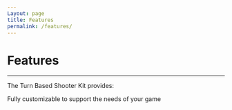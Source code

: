 ```yaml
---
Layout: page
title: Features
permalink: /features/
---
```


# Features

***

The Turn Based Shooter Kit provides:



Fully customizable to support the needs of your game
